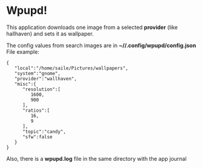 # Wpupd!

This application downloads one image from a selected **provider** (like hallhaven) and sets it as wallpaper.

The config values from search images are in **~/<user>/.config/wpupd/config.json**
File example:

    {
       "local":"/home/saile/Pictures/wallpapers",
       "system":"gnome",
       "provider":"wallhaven",
       "misc":{
          "resolution":[
             1600,
             900
          ],
          "ratios":[
             16,
             9
          ],
          "topic":"candy",
          "sfw":false
       }
    }

Also, there is a **wpupd.log** file in the same directory with the app journal
